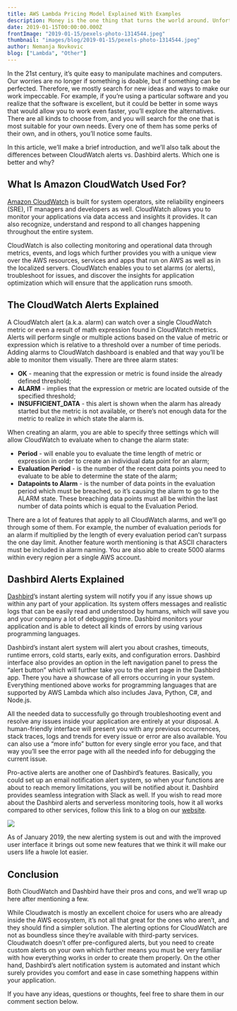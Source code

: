 ```yaml
---
title: AWS Lambda Pricing Model Explained With Examples
description: Money is the one thing that turns the world around. Unfortunately, it is the necessity in almost all spheres of life. You can live without it or with lesser amounts of it, but it makes it all harder...
date: 2019-01-15T00:00:00.000Z
frontImage: "2019-01-15/pexels-photo-1314544.jpeg"
thumbnail: "images/blog/2019-01-15/pexels-photo-1314544.jpeg"
author: Nemanja Novkovic
blog: ["Lambda", "Other"]
---
```


<p>In the 21st century, it’s quite easy to manipulate machines and computers. Our worries are no longer if something is doable, but if something can be perfected. Therefore, we mostly search for new ideas and ways to make our work impeccable. For example, if you’re using a particular software and you realize that the software is excellent, but it could be better in some ways that would allow you to work even faster, you’ll explore the alternatives. There are all kinds to choose from, and you will search for the one that is most suitable for your own needs. Every one of them has some perks of their own, and in others, you’ll notice some faults.
</p>
In this article, we’ll make a brief introduction, and we’ll also talk about the differences between CloudWatch alerts vs. Dashbird alerts. Which one is better and why?

<h2>What Is Amazon CloudWatch Used For?</h2>
<a href="https://aws.amazon.com/cloudwatch/">Amazon CloudWatch</a> is built for system operators, site reliability engineers (SRE), IT managers and developers as well. CloudWatch allows you to monitor your applications via data access and insights it provides. It can also recognize, understand and respond to all changes happening throughout the entire system. <p>CloudWatch is also collecting monitoring and operational data through metrics, events, and logs which further provides you with a unique view over the AWS resources, services and apps that run on AWS as well as in the localized servers. CloudWatch enables you to set alarms (or alerts), troubleshoot for issues, and discover the insights for application optimization which will ensure that the application runs smooth.</p>

<h2>The CloudWatch Alerts Explained</h2>
<p>A CloudWatch alert (a.k.a. alarm) can watch over a single CloudWatch metric or even a result of math expression found in CloudWatch metrics. Alerts will perform single or multiple actions based on the value of metric or expression which is relative to a threshold over a number of time periods. Adding alarms to CloudWatch dashboard is enabled and that way you’ll be able to monitor them visually. There are three alarm states:
</p>
<ul>
<li> <strong>OK</strong> - meaning that the expression or metric is found inside the already defined threshold;</li>
<li> <strong>ALARM</strong> - implies that the expression or metric are located outside of the specified threshold;</li>
<li> <strong>INSUFFICIENT_DATA</strong> - this alert is shown when the alarm has already started but the metric is not available, or there’s not enough data for the metric to realize in which state the alarm is.</li>
</ul>
When creating an alarm, you are able to specify three settings which will allow CloudWatch to evaluate when to change the alarm state:
<ul>
<li> <strong>Period</strong> - will enable you to evaluate the time length of metric or expression in order to create an individual data point for an alarm;</li>
<li> <strong>Evaluation Period</strong> - is the number of the recent data points you need to evaluate to be able to determine the state of the alarm; </li>
<li> <strong>Datapoints to Alarm</strong> - is the number of data points in the evaluation period which must be breached, so it’s causing the alarm to go to the ALARM state. These breaching data points must all be within the last number of data points which is equal to the Evaluation Period.</li>
</ul>
There are a lot of features that apply to all CloudWatch alarms, and we’ll go through some of them. For example, the number of evaluation periods for an alarm if multiplied by the length of every evaluation period can’t surpass the one day limit. Another feature worth mentioning is that ASCII characters must be included in alarm naming. You are also able to create 5000 alarms within every region per a single AWS account.

<h2>Dashbird Alerts Explained</h2>
<p><a href="http://dashbird.io/">Dashbird</a>’s instant alerting system will notify you if any issue shows up within any part of your application. Its system offers messages and realistic logs that can be easily read and understood by humans, which will save you and your company a lot of debugging time. Dashbird monitors your application and is able to detect all kinds of errors by using various programming languages. </p>

<p>Dashbird’s instant alert system will alert you about crashes, timeouts, runtime errors, cold starts, early exits, and configuration errors. Dashbird interface also provides an option in the left navigation panel to press the “alert button” which will further take you to the alert page in the Dashbird app. There you have a showcase of all errors occurring in your system. Everything mentioned above works for programming languages that are supported by AWS Lambda which also includes Java, Python, C#, and Node.js.</p>

<p>All the needed data to successfully go through troubleshooting event and resolve any issues inside your application are entirely at your disposal. A human-friendly interface will present you with any previous occurrences, stack traces, logs and trends for every issue or error are also available. You can also use a “more info” button for every single error you face, and that way you’ll see the error page with all the needed info for debugging the current issue.</p>

<p>Pro-active alerts are another one of Dashbird’s features. Basically, you could set up an email notification alert system, so when your functions are about to reach memory limitations, you will be notified about it. Dashbird provides seamless integration with Slack as well. If you wish to read more about the Dashbird alerts and serverless monitoring tools, how it all works compared to other services, follow this link to a blog on our <a href="https://dashbird.io/blog/serverless-monitoring-tools-2018/">website</a>. </p>

<img src="/images/blog/2019-01-15/new_alerts_dashbird.jpg">

As of January 2019, the new alerting system is out and with the improved user interface it brings out some new features that we think it will make our users life a hwole lot easier.

<h2>Conclusion</h2>

<p>Both CloudWatch and Dashbird have their pros and cons, and we’ll wrap up here after mentioning a few. </p>

<p>While Cloudwatch is mostly an excellent choice for users who are already inside the AWS ecosystem, it’s not all that great for the ones who aren’t, and they should find a simpler solution. The alerting options for CloudWatch are not as boundless since they’re available with third-party services. Cloudwatch doesn’t offer pre-configured alerts, but you need to create custom alerts on your own which further means you must be very familiar with how everything works in order to create them properly. On the other hand, Dashbird’s alert notification system is automated and instant which surely provides you comfort and ease in case something happens within your application.</p>

If you have any ideas, questions or thoughts, feel free to share them in our comment section below.